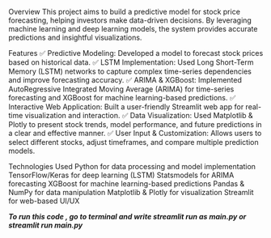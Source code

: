 Overview
This project aims to build a predictive model for stock price forecasting, helping investors make data-driven decisions. 
By leveraging machine learning and deep learning models, the system provides accurate predictions and insightful visualizations.

Features
✅ Predictive Modeling: Developed a model to forecast stock prices based on historical data.
✅ LSTM Implementation: Used Long Short-Term Memory (LSTM) networks to capture complex time-series dependencies and improve forecasting accuracy.
✅ ARIMA & XGBoost: Implemented AutoRegressive Integrated Moving Average (ARIMA) for time-series forecasting and XGBoost for machine learning-based predictions.
✅ Interactive Web Application: Built a user-friendly Streamlit web app for real-time visualization and interaction.
✅ Data Visualization: Used Matplotlib & Plotly to present stock trends, model performance, and future predictions in a clear and effective manner.
✅ User Input & Customization: Allows users to select different stocks, adjust timeframes, and compare multiple prediction models.

Technologies Used
Python for data processing and model implementation
TensorFlow/Keras for deep learning (LSTM)
Statsmodels for ARIMA forecasting
XGBoost for machine learning-based predictions
Pandas & NumPy for data manipulation
Matplotlib & Plotly for visualization
Streamlit for web-based UI/UX

***To run this code , go to terminal and write streamlit run as main.py or streamlit run main.py***
